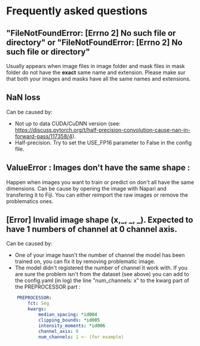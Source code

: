 # Frequently asked questions

## "FileNotFoundError: [Errno 2] No such file or directory" or "FileNotFoundError: [Errno 2] No such file or directory"

Usually appears when image files in image folder and mask files in mask folder do not have the **exact** same name and extension. Please make sur that both your images and masks have all the same names and extensions.

## NaN loss

Can be caused by:
* Not up to data CUDA/CuDNN version (see: https://discuss.pytorch.org/t/half-precision-convolution-cause-nan-in-forward-pass/117358/4).
* Half-precision. Try to set the USE_FP16 parameter to False in the config file.

## ValueError : Images don't have the same shape :

Happen when images you want to train or predict on don't all have the same dimensions. Can be cause by opening the image with Napari and transfering it to Fiji. You can either reimport the raw images or remove the problematics ones.

## [Error] Invalid image shape (x,_, _, _). Expected to have 1 numbers of channel at 0 channel axis.
Can be caused by:
* One of your image hasn't the number of channel the model has been trained on, you can fix it by removing problematic image.
* The model didn't registered the number of channel it work with. If you are sure the problem isn't from the dataset (see above) you can add to the config.yaml (in log) the line "num_channels: x" to the kwarg part of the PREPROCESSOR part :
```yaml
    PREPROCESSOR:
        fct: Seg
        kwargs:
            median_spacing: *id004
            clipping_bounds: *id005
            intensity_moments: *id006
            channel_axis: 0
            num_channels: 1 <- (for example)
```